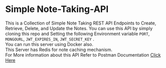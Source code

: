 # Simple Note-Taking-API
This is a Collection of Simple Note Taking REST API Endpoints to Create, Retrieve, Delete, and Update the Notes. You can use this API by simply cloning this repo and Setting the following Environment variable
```PORT```, ```MONGOURL```, ```JWT_EXPIRES_IN```, ```JWT_SECRET_KEY``` .  
You can run this server using Docker also.  
This Server has Redis for note caching mechanism.  
For More information about this API Refer to Postman Documentation [Click Here](https://documenter.getpostman.com/view/24259607/2s9YsFDZ5F)
